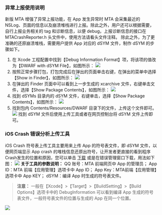 ### 异常上报使用说明
新版 MTA 增强了异常上报功能，在 App 发生异常时 MTA 会采集最近的 NSLog、页面的信息以及崩溃堆栈进行上报。除此之外，用户还可以根据需要，自行上报业务相关的 tag 和诊断信息，以便 debug，上报诊断信息的接口在 MTACrashReporter.h 头文件中，使用方法请看头文件注释。
除此之外，为了更准确的还原崩溃堆栈，需要用户提供 App 对应的 dSYM 文件，制作 dSYM 的步骤如下。
1. 在 Xcode 工程配置中找到【Debug Information Format】项，将该项的值改为【DWARF with dSYM File】，如图所示：
![](http://imgcache.tce.fsphere.cn/image/mc.qcloudimg.com/static/img/9a797e9bd724ec827bc5d0e1af12d321/image.png)
2. 按照正常步骤打包，打包完成后在弹出的页面单击右键，在弹出的菜单中选择【Show in Finder】，如图所示：
![](http://imgcache.tce.fsphere.cn/image/mc.qcloudimg.com/static/img/98bf5d84bac542fa5d8453924242e3ab/image.png)
3. 在弹出的 Finder 页面中可以看到上一步生成的 xcarchive 文件，右键单击文件，选择【Show Package Contents】，如图所示：
![](http://imgcache.tce.fsphere.cn/image/mc.qcloudimg.com/static/img/5c06bd953d098c9b9e2558fb89975c20/image.png)
4. 找到 dSYMs 目录内的 dSYM 文件，右键单击，选择【Show Package Contents】，如图所示：
![](http://imgcache.tce.fsphere.cn/image/mc.qcloudimg.com/static/img/e359d923d75558867c76a549485905b1/image.png)
5. 找到包内 Contents/Resources/DWARF 目录下的文件，上传这个文件即可。
![](http://imgcache.tce.fsphere.cn/image/mc.qcloudimg.com/static/img/0d4c0241010770be6be4bb8220fc20d3/image.png)
找到 dSYM 文件后使用上传工具或者在网页控制台将 dSYM 文件上传即可。

### iOS Crash 错误分析上传工具

iOS Crash 符号表上传工具主要用来上传 App 的符号表文件，即 dSYM 文件，以便网页端显示 App crash 的堆栈信息还原出符号，让开发者更直接的看到程序Crash发生的位置和原因，您可以单击 [下载](http://mta.qq.com/mta/resource/download/MTAdSYMUploader.dmg) 或是在错误管理窗口下载，用法如下图：
![](http://imgcache.tce.fsphere.cn/image/developer.qq.com/wiki/mta/imgs/20170122160938_18410.jpg)
**关于工具的参数说明：**
QQ 账号：MTA 前端网页中 App 的管理员；
App ID：MTA 前端【应用管理】选项卡中 App ID；
App Key：MTA前端【应用管理】选项卡中 App KEY；
dSYM：编译 App 时生成的符号表文件。
>**注意：**
>一般在【Xcode】>【Target】>【BuildSetting】>【Build Options】选项卡中的 DebugInformation 可以看到编译 App 生成的符号表文件，一般符号表文件的位置与生成的 App 在同一个位置。

![](http://imgcache.tce.fsphere.cn/image/developer.qq.com/wiki/mta/imgs/20170122160956_87481.png)